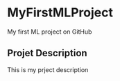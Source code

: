 # MyFirstMLProject
My first ML project on GitHub

## Projet Description
This is my prject description